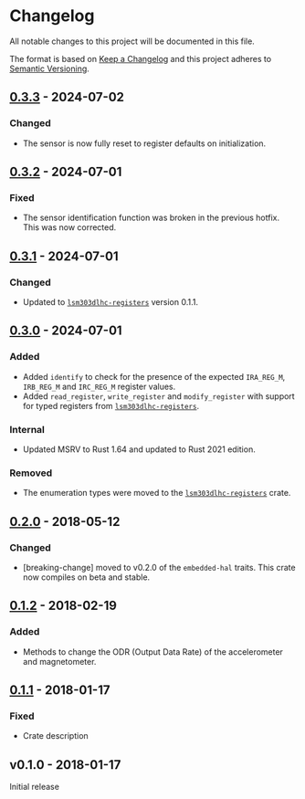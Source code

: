 # Changelog

All notable changes to this project will be documented in this file.

The format is based on [Keep a Changelog](http://keepachangelog.com/)
and this project adheres to [Semantic Versioning](http://semver.org/).

## [0.3.3] - 2024-07-02

[0.3.3]: https://github.com/sunsided/lsm303dlhc/releases/tag/v0.3.3

### Changed

- The sensor is now fully reset to register defaults on initialization.

## [0.3.2] - 2024-07-01

[0.3.2]: https://github.com/sunsided/lsm303dlhc/releases/tag/v0.3.2

### Fixed

- The sensor identification function was broken in the previous hotfix. This was now corrected.

## [0.3.1] - 2024-07-01

[0.3.1]: https://github.com/sunsided/lsm303dlhc/releases/tag/v0.3.1

### Changed

- Updated to [`lsm303dlhc-registers`](https://crates.io/crates/lsm303dlhc-registers) version 0.1.1.

## [0.3.0] - 2024-07-01

[0.3.0]: https://github.com/sunsided/lsm303dlhc/releases/tag/v0.3.0

### Added

- Added `identify` to check for the presence of the expected `IRA_REG_M`, `IRB_REG_M` and `IRC_REG_M`
  register values.
- Added `read_register`, `write_register` and `modify_register` with support for typed registers from
  [`lsm303dlhc-registers`](https://crates.io/crates/lsm303dlhc-registers).

### Internal

- Updated MSRV to Rust 1.64 and updated to Rust 2021 edition.

### Removed

- The enumeration types were moved to the [`lsm303dlhc-registers`](https://crates.io/crates/lsm303dlhc-registers) crate.

## [0.2.0] - 2018-05-12

### Changed

- [breaking-change] moved to v0.2.0 of the `embedded-hal` traits. This crate now compiles on beta
  and stable.

## [0.1.2] - 2018-02-19

### Added

- Methods to change the ODR (Output Data Rate) of the accelerometer and magnetometer.

## [0.1.1] - 2018-01-17

### Fixed

- Crate description

## v0.1.0 - 2018-01-17

Initial release

[0.2.0]: https://github.com/sunsided/lsm303dlhc/compare/v0.1.2...v0.2.0

[0.1.2]: https://github.com/sunsided/lsm303dlhc/compare/v0.1.1...v0.1.2

[0.1.1]: https://github.com/sunsided/lsm303dlhc/compare/v0.1.0...v0.1.1
